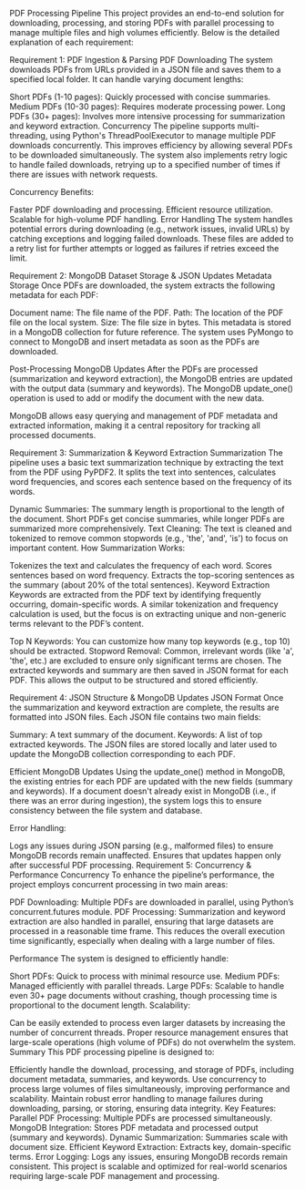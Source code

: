PDF Processing Pipeline
This project provides an end-to-end solution for downloading, processing, and storing PDFs with parallel processing to manage multiple files and high volumes efficiently. Below is the detailed explanation of each requirement:

Requirement 1: PDF Ingestion & Parsing
PDF Downloading
The system downloads PDFs from URLs provided in a JSON file and saves them to a specified local folder. It can handle varying document lengths:

Short PDFs (1-10 pages): Quickly processed with concise summaries.
Medium PDFs (10-30 pages): Requires moderate processing power.
Long PDFs (30+ pages): Involves more intensive processing for summarization and keyword extraction.
Concurrency
The pipeline supports multi-threading, using Python's ThreadPoolExecutor to manage multiple PDF downloads concurrently. This improves efficiency by allowing several PDFs to be downloaded simultaneously. The system also implements retry logic to handle failed downloads, retrying up to a specified number of times if there are issues with network requests.

Concurrency Benefits:

Faster PDF downloading and processing.
Efficient resource utilization.
Scalable for high-volume PDF handling.
Error Handling
The system handles potential errors during downloading (e.g., network issues, invalid URLs) by catching exceptions and logging failed downloads. These files are added to a retry list for further attempts or logged as failures if retries exceed the limit.

Requirement 2: MongoDB Dataset Storage & JSON Updates
Metadata Storage
Once PDFs are downloaded, the system extracts the following metadata for each PDF:

Document name: The file name of the PDF.
Path: The location of the PDF file on the local system.
Size: The file size in bytes.
This metadata is stored in a MongoDB collection for future reference. The system uses PyMongo to connect to MongoDB and insert metadata as soon as the PDFs are downloaded.

Post-Processing MongoDB Updates
After the PDFs are processed (summarization and keyword extraction), the MongoDB entries are updated with the output data (summary and keywords). The MongoDB update_one() operation is used to add or modify the document with the new data.

MongoDB allows easy querying and management of PDF metadata and extracted information, making it a central repository for tracking all processed documents.

Requirement 3: Summarization & Keyword Extraction
Summarization
The pipeline uses a basic text summarization technique by extracting the text from the PDF using PyPDF2. It splits the text into sentences, calculates word frequencies, and scores each sentence based on the frequency of its words.

Dynamic Summaries: The summary length is proportional to the length of the document. Short PDFs get concise summaries, while longer PDFs are summarized more comprehensively.
Text Cleaning: The text is cleaned and tokenized to remove common stopwords (e.g., 'the', 'and', 'is') to focus on important content.
How Summarization Works:

Tokenizes the text and calculates the frequency of each word.
Scores sentences based on word frequency.
Extracts the top-scoring sentences as the summary (about 20% of the total sentences).
Keyword Extraction
Keywords are extracted from the PDF text by identifying frequently occurring, domain-specific words. A similar tokenization and frequency calculation is used, but the focus is on extracting unique and non-generic terms relevant to the PDF’s content.

Top N Keywords: You can customize how many top keywords (e.g., top 10) should be extracted.
Stopword Removal: Common, irrelevant words (like 'a', 'the', etc.) are excluded to ensure only significant terms are chosen.
The extracted keywords and summary are then saved in JSON format for each PDF. This allows the output to be structured and stored efficiently.

Requirement 4: JSON Structure & MongoDB Updates
JSON Format
Once the summarization and keyword extraction are complete, the results are formatted into JSON files. Each JSON file contains two main fields:

Summary: A text summary of the document.
Keywords: A list of top extracted keywords.
The JSON files are stored locally and later used to update the MongoDB collection corresponding to each PDF.

Efficient MongoDB Updates
Using the update_one() method in MongoDB, the existing entries for each PDF are updated with the new fields (summary and keywords). If a document doesn't already exist in MongoDB (i.e., if there was an error during ingestion), the system logs this to ensure consistency between the file system and database.

Error Handling:

Logs any issues during JSON parsing (e.g., malformed files) to ensure MongoDB records remain unaffected.
Ensures that updates happen only after successful PDF processing.
Requirement 5: Concurrency & Performance
Concurrency
To enhance the pipeline’s performance, the project employs concurrent processing in two main areas:

PDF Downloading: Multiple PDFs are downloaded in parallel, using Python’s concurrent.futures module.
PDF Processing: Summarization and keyword extraction are also handled in parallel, ensuring that large datasets are processed in a reasonable time frame.
This reduces the overall execution time significantly, especially when dealing with a large number of files.

Performance
The system is designed to efficiently handle:

Short PDFs: Quick to process with minimal resource use.
Medium PDFs: Managed efficiently with parallel threads.
Large PDFs: Scalable to handle even 30+ page documents without crashing, though processing time is proportional to the document length.
Scalability:

Can be easily extended to process even larger datasets by increasing the number of concurrent threads.
Proper resource management ensures that large-scale operations (high volume of PDFs) do not overwhelm the system.
Summary
This PDF processing pipeline is designed to:

Efficiently handle the download, processing, and storage of PDFs, including document metadata, summaries, and keywords.
Use concurrency to process large volumes of files simultaneously, improving performance and scalability.
Maintain robust error handling to manage failures during downloading, parsing, or storing, ensuring data integrity.
Key Features:
Parallel PDF Processing: Multiple PDFs are processed simultaneously.
MongoDB Integration: Stores PDF metadata and processed output (summary and keywords).
Dynamic Summarization: Summaries scale with document size.
Efficient Keyword Extraction: Extracts key, domain-specific terms.
Error Logging: Logs any issues, ensuring MongoDB records remain consistent.
This project is scalable and optimized for real-world scenarios requiring large-scale PDF management and processing.
